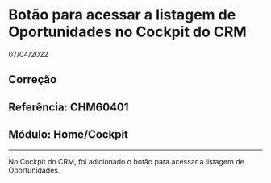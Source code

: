 # Botão para acessar a listagem de Oportunidades no Cockpit do CRM
07/04/2022
## Correção
## Referência: CHM60401
## Módulo: Home/Cockpit
***

No Cockpit do CRM, foi adicionado o botão para acessar a listagem de Oportunidades.
